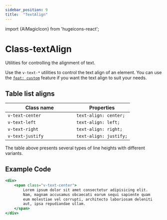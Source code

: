 ```yaml
---
sidebar_position: 9
title:  "TextAlign"
---
```


import {AiMagicIcon} from 'hugeicons-react';

# Class-textAlign <AiMagicIcon className='icon' />

Utilities for controlling the alignment of text.

Use the `v-text-*` utilities to control the text align of an element.
You can use <br /> the [`feat: custom`](/docs/Core-Features/V-custom.md) feature if you want the text align to suit your needs.

## Table list aligns

| Class name  | Properties |
|---------------------|-------------------|
| `v-text-center		`      | `text-align: center;` | 
| `v-text-left		`     | `text-align: left;` | 
| `v-text-right		`     | `text-align: right;` | 
| `v-text-justify			`     | `text-align: justify;` | 

The table above presents several types of line heights with different variants.

## Example Code
``` jsx title="index.html"
<div>
    <span class="v-text-center"> 	
        Lorem ipsum dolor sit amet consectetur adipisicing elit. 
        Nam, magnam accusamus obcaecati earum sequi sapiente quam 
        eum molestiae vel corrupti, architecto laboriosam deleniti 
        aut, ipsa repudiandae ullam.
    </span>
</div>
```